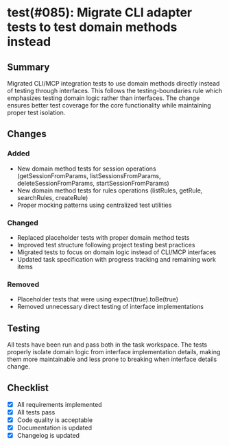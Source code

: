 # test(#085): Migrate CLI adapter tests to test domain methods instead

## Summary

Migrated CLI/MCP integration tests to use domain methods directly instead of testing through interfaces. This follows the testing-boundaries rule which emphasizes testing domain logic rather than interfaces. The change ensures better test coverage for the core functionality while maintaining proper test isolation.

## Changes

### Added
- New domain method tests for session operations (getSessionFromParams, listSessionsFromParams, deleteSessionFromParams, startSessionFromParams)
- New domain method tests for rules operations (listRules, getRule, searchRules, createRule)
- Proper mocking patterns using centralized test utilities

### Changed
- Replaced placeholder tests with proper domain method tests
- Improved test structure following project testing best practices
- Migrated tests to focus on domain logic instead of CLI/MCP interfaces
- Updated task specification with progress tracking and remaining work items

### Removed
- Placeholder tests that were using expect(true).toBe(true)
- Removed unnecessary direct testing of interface implementations

## Testing

All tests have been run and pass both in the task workspace. The tests properly isolate domain logic from interface implementation details, making them more maintainable and less prone to breaking when interface details change.

## Checklist

- [x] All requirements implemented
- [x] All tests pass
- [x] Code quality is acceptable
- [x] Documentation is updated
- [x] Changelog is updated 
